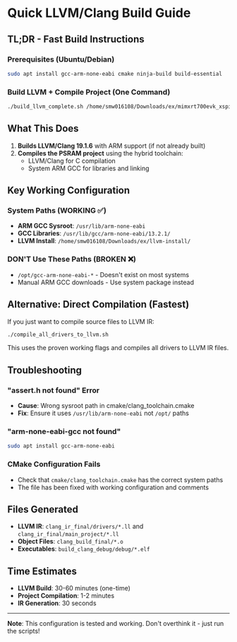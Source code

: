 # Quick LLVM/Clang Build Guide

## TL;DR - Fast Build Instructions

### Prerequisites (Ubuntu/Debian)
```bash
sudo apt install gcc-arm-none-eabi cmake ninja-build build-essential
```

### Build LLVM + Compile Project (One Command)
```bash
./build_llvm_complete.sh /home/smw016108/Downloads/ex/mimxrt700evk_xspi_psram_polling_transfer_cm33_core0
```

## What This Does
1. **Builds LLVM/Clang 19.1.6** with ARM support (if not already built)
2. **Compiles the PSRAM project** using the hybrid toolchain:
   - LLVM/Clang for C compilation
   - System ARM GCC for libraries and linking

## Key Working Configuration

### System Paths (WORKING ✅)
- **ARM GCC Sysroot**: `/usr/lib/arm-none-eabi` 
- **GCC Libraries**: `/usr/lib/gcc/arm-none-eabi/13.2.1/`
- **LLVM Install**: `/home/smw016108/Downloads/ex/llvm-install/`

### DON'T Use These Paths (BROKEN ❌)
- `/opt/gcc-arm-none-eabi-*` - Doesn't exist on most systems
- Manual ARM GCC downloads - Use system package instead

## Alternative: Direct Compilation (Fastest)

If you just want to compile source files to LLVM IR:
```bash
./compile_all_drivers_to_llvm.sh
```

This uses the proven working flags and compiles all drivers to LLVM IR files.

## Troubleshooting

### "assert.h not found" Error
- **Cause**: Wrong sysroot path in cmake/clang_toolchain.cmake
- **Fix**: Ensure it uses `/usr/lib/arm-none-eabi` not `/opt/` paths

### "arm-none-eabi-gcc not found"
```bash
sudo apt install gcc-arm-none-eabi
```

### CMake Configuration Fails
- Check that `cmake/clang_toolchain.cmake` has the correct system paths
- The file has been fixed with working configuration and comments

## Files Generated
- **LLVM IR**: `clang_ir_final/drivers/*.ll` and `clang_ir_final/main_project/*.ll`
- **Object Files**: `clang_build_final/*.o`
- **Executables**: `build_clang_debug/debug/*.elf`

## Time Estimates
- **LLVM Build**: 30-60 minutes (one-time)
- **Project Compilation**: 1-2 minutes
- **IR Generation**: 30 seconds

---
**Note**: This configuration is tested and working. Don't overthink it - just run the scripts!

